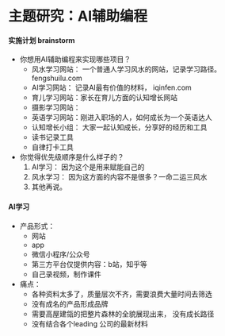 # 主题研究：AI辅助编程

#### 实施计划 brainstorm
- 你想用AI辅助编程来实现哪些项目？
    - 风水学习网站： 一个普通人学习风水的网站，记录学习路径。 fengshuilu.com
    - AI学习网站： 记录AI最有价值的材料， iqinfen.com
    - 育儿学习网站：家长在育儿方面的认知增长网站
    - 摄影学习网站：
    - 英语学习网站：刚进入职场的人，如何成长为一个英语达人
    - 认知增长小组： 大家一起认知成长，分享好的经历和工具
    - 读书记录工具
    - 自律打卡工具
- 你觉得优先级顺序是什么样子的？
    1. AI学习： 因为这个是用来赋能自己的
    2. 风水学习： 因为这方面的内容不是很多？一命二运三风水
    3. 其他再说。

#### AI学习
- 产品形式： 
    - 网站
    - app
    - 微信小程序/公众号
    - 第三方平台仅提供内容：b站，知乎等
    - 自己录视频，制作课件
- 痛点：
    - 各种资料太多了，质量层次不齐，需要浪费大量时间去筛选
    - 没有成名的产品形成品牌
    - 需要高屋建瓴的把整片森林的全貌展现出来， 没有成长路径
    - 没有结合各个leading 公司的最新材料


